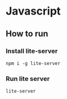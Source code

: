 # Javascript

## How to run

### Install lite-server

`npm i -g lite-server`

### Run lite server

`lite-server`
